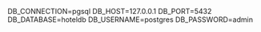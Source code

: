 DB_CONNECTION=pgsql
DB_HOST=127.0.0.1
DB_PORT=5432
DB_DATABASE=hoteldb
DB_USERNAME=postgres
DB_PASSWORD=admin
